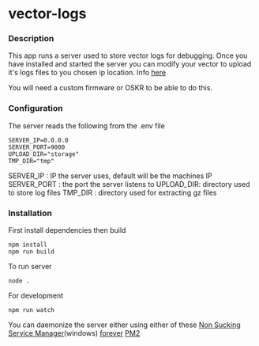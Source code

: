 # vector-logs

### Description
This app runs a server used to store vector logs for debugging. Once you have installed and started the server you can modify your vector to upload it's logs files to you chosen ip location. 
Info [here](<https://wire.my.to/vectorwiki/site/how-to/How%20to%20change%20where%20the%20logs%20are%20sent.html>)

You will need a custom firmware or OSKR to be able to do this.

### Configuration
The server reads the following from the .env file
```
SERVER_IP=0.0.0.0
SERVER_PORT=9000
UPLOAD_DIR="storage"
TMP_DIR="tmp"
```
SERVER_IP : IP the server uses, default will be the machines IP
SERVER_PORT : the port the server listens to
UPLOAD_DIR: directory used to store log files
TMP_DIR : directory used for extracting gz files

### Installation
First install dependencies then build
```
npm install
npm run build
```
To run server
```
node .
````
For development
```
npm run watch
````

You can daemonize the server either using either of these
[Non  Sucking Service Manager](https://nssm.cc/)(windows)
[forever](https://www.npmjs.com/package/forever)
[PM2](https://www.npmjs.com/package/pm2)